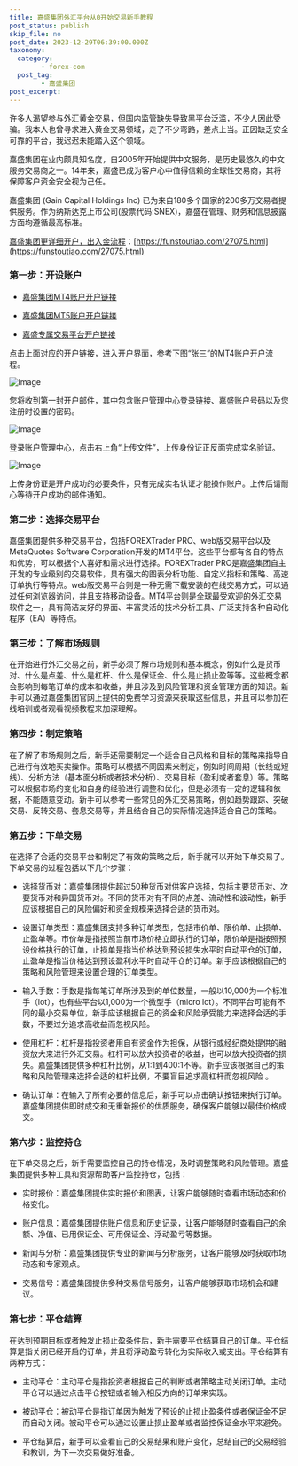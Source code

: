 ```yaml
---
title: 嘉盛集团外汇平台从0开始交易新手教程
post_status: publish
skip_file: no
post_date: 2023-12-29T06:39:00.000Z
taxonomy:
  category:
        - forex-com
  post_tag:
        - 嘉盛集团
post_excerpt: 
---
```

许多人渴望参与外汇黄金交易，但国内监管缺失导致黑平台泛滥，不少人因此受骗。我本人也曾寻求进入黄金交易领域，走了不少弯路，差点上当。正因缺乏安全可靠的平台，我迟迟未能踏入这个领域。

嘉盛集团在业内颇具知名度，自2005年开始提供中文服务，是历史最悠久的中文服务交易商之一。14年来，嘉盛已成为客户心中值得信赖的全球性交易商，其将保障客户资金安全视为己任。

嘉盛集团 (Gain Capital Holdings Inc) 已为来自180多个国家的200多万交易者提供服务。作为纳斯达克上市公司(股票代码:SNEX)，嘉盛在管理、财务和信息披露方面均遵循最高标准。

[嘉盛集团更详细开户，出入金流程](https://funstoutiao.com/27075.html)：[https://funstoutiao.com/27075.html](https://funstoutiao.com/27075.html)

### 第一步：开设账户

* [嘉盛集团MT4账户开户链接](https://s.ssgg.net/jsmt4)

* [嘉盛集团MT5账户开户链接](https://s.ssgg.net/jsmt5)

* [嘉盛专属交易平台开户链接](https://s.ssgg.net/js)

点击上面对应的开户链接，进入开户界面，参考下图“张三”的MT4账户开户流程。

![Image](https://prod-files-secure.s3.us-west-2.amazonaws.com/39ed1227-6d7d-4570-be36-9ccd4a2c4241/7a167aea-686b-400d-af59-4e18eb607a40/640.png?X-Amz-Algorithm=AWS4-HMAC-SHA256&X-Amz-Content-Sha256=UNSIGNED-PAYLOAD&X-Amz-Credential=ASIAZI2LB466TPB3BDAV%2F20250722%2Fus-west-2%2Fs3%2Faws4_request&X-Amz-Date=20250722T041307Z&X-Amz-Expires=3600&X-Amz-Security-Token=IQoJb3JpZ2luX2VjEMv%2F%2F%2F%2F%2F%2F%2F%2F%2F%2FwEaCXVzLXdlc3QtMiJIMEYCIQCkm38vWd2MnA76cHONxeaqwctAa8lU3TROBGfPCT5TKgIhAJkU7U4pHn5CDNPeEr3sg1Ro9goF%2F86DYEtMBt7UTzdlKogECOT%2F%2F%2F%2F%2F%2F%2F%2F%2F%2FwEQABoMNjM3NDIzMTgzODA1IgwHV6G%2FA1THU7Liv9oq3ANaQMXbb5dmsPXUUXXh6Um9WRqrVYhOv0rgXtPFWCRNHxRQJpSZ%2B8YrcRniadLIvtTsguW4XHZL14tSDiwjCYV4OM5hj1tkqOyiCEDIJS5t5OWkd3OantDJztb4uy6rQrJN6%2FSYNu2%2FyZss2QC3FfnsnrQR%2FxG4R%2FK3SXVU%2BrHUrukD5mf%2BsKlPzCOl9RzaObnVBGARqjDrNmCgqsrX3r3AOqb7beE0ACrHxu8aC6rIfLjwAm4uLXHDf302MLrEM6COewtRVISkzkr6krwVn%2BBF5CpSdfTXuHtyIO04WT95k9ohxNowe6QNdOujecQnbpzuSm5%2BYKzPa%2B6C6%2FWOXHqEAMtfx30f6rRctWROGA3eU11VVdDr%2BfOI20cATayl3xV8O8Yk%2FoHZNqcThy4EepkWHRjJWOoGizjtC7DE%2F9VFeqD5HJaRpW5ao2KRDCslhxzmefNcONY6Lkh29U42%2BR18tSsrDDnrJsXtTN3PHidNw%2B2wQHiqN0H79NgQnrhTngnbWXXLhRO0cAzjdJFfAcK%2Fugug0%2FxZGISwDKG%2FlIsqxTAljsNL0rzNDNQUhumZrTfK1QSPDO0rInF1so0WjtnFx9KU%2F47UzO9g%2FS1Jao1b38LvmHOiUopftNAoEjCc%2BvvDBjqkASFJajLXKsZohGodlI7C7v0RQxOIvD4dFRA5o62G38N5%2BPHfbH4ro%2FkY%2BrsETBh3GYbuco48JjedBxY0CuOlBn4Mar2dkergp4DlKUz%2Bg%2BOMspfNw6VXJL0JQH89MSPTr7wRkVmbDFcq%2BsslqkyW3hgIueJv3HnkcCqcjY%2Fp5AHB9apuCYfNmVE1m%2Fr3GJGlzhQpV%2BHifKKaZ3zCPJWWXUTczsYh&X-Amz-Signature=8da5e2b92e725637ca230b79dc181026e3bdfbc5f851b201ee3f4d6510dd778b&X-Amz-SignedHeaders=host&x-amz-checksum-mode=ENABLED&x-id=GetObject)

您将收到第一封开户邮件，其中包含账户管理中心登录链接、嘉盛账户号码以及您注册时设置的密码。

![Image](https://prod-files-secure.s3.us-west-2.amazonaws.com/39ed1227-6d7d-4570-be36-9ccd4a2c4241/eaa1c6b3-2877-4284-a0e1-530e222c27fb/image.png?X-Amz-Algorithm=AWS4-HMAC-SHA256&X-Amz-Content-Sha256=UNSIGNED-PAYLOAD&X-Amz-Credential=ASIAZI2LB466TPB3BDAV%2F20250722%2Fus-west-2%2Fs3%2Faws4_request&X-Amz-Date=20250722T041307Z&X-Amz-Expires=3600&X-Amz-Security-Token=IQoJb3JpZ2luX2VjEMv%2F%2F%2F%2F%2F%2F%2F%2F%2F%2FwEaCXVzLXdlc3QtMiJIMEYCIQCkm38vWd2MnA76cHONxeaqwctAa8lU3TROBGfPCT5TKgIhAJkU7U4pHn5CDNPeEr3sg1Ro9goF%2F86DYEtMBt7UTzdlKogECOT%2F%2F%2F%2F%2F%2F%2F%2F%2F%2FwEQABoMNjM3NDIzMTgzODA1IgwHV6G%2FA1THU7Liv9oq3ANaQMXbb5dmsPXUUXXh6Um9WRqrVYhOv0rgXtPFWCRNHxRQJpSZ%2B8YrcRniadLIvtTsguW4XHZL14tSDiwjCYV4OM5hj1tkqOyiCEDIJS5t5OWkd3OantDJztb4uy6rQrJN6%2FSYNu2%2FyZss2QC3FfnsnrQR%2FxG4R%2FK3SXVU%2BrHUrukD5mf%2BsKlPzCOl9RzaObnVBGARqjDrNmCgqsrX3r3AOqb7beE0ACrHxu8aC6rIfLjwAm4uLXHDf302MLrEM6COewtRVISkzkr6krwVn%2BBF5CpSdfTXuHtyIO04WT95k9ohxNowe6QNdOujecQnbpzuSm5%2BYKzPa%2B6C6%2FWOXHqEAMtfx30f6rRctWROGA3eU11VVdDr%2BfOI20cATayl3xV8O8Yk%2FoHZNqcThy4EepkWHRjJWOoGizjtC7DE%2F9VFeqD5HJaRpW5ao2KRDCslhxzmefNcONY6Lkh29U42%2BR18tSsrDDnrJsXtTN3PHidNw%2B2wQHiqN0H79NgQnrhTngnbWXXLhRO0cAzjdJFfAcK%2Fugug0%2FxZGISwDKG%2FlIsqxTAljsNL0rzNDNQUhumZrTfK1QSPDO0rInF1so0WjtnFx9KU%2F47UzO9g%2FS1Jao1b38LvmHOiUopftNAoEjCc%2BvvDBjqkASFJajLXKsZohGodlI7C7v0RQxOIvD4dFRA5o62G38N5%2BPHfbH4ro%2FkY%2BrsETBh3GYbuco48JjedBxY0CuOlBn4Mar2dkergp4DlKUz%2Bg%2BOMspfNw6VXJL0JQH89MSPTr7wRkVmbDFcq%2BsslqkyW3hgIueJv3HnkcCqcjY%2Fp5AHB9apuCYfNmVE1m%2Fr3GJGlzhQpV%2BHifKKaZ3zCPJWWXUTczsYh&X-Amz-Signature=9f1c37b8b5e09f647d0e6f1838813b99fc13655d3a692e7d2e037070f521a786&X-Amz-SignedHeaders=host&x-amz-checksum-mode=ENABLED&x-id=GetObject)

登录账户管理中心，点击右上角“上传文件”，上传身份证正反面完成实名验证。

![Image](https://prod-files-secure.s3.us-west-2.amazonaws.com/39ed1227-6d7d-4570-be36-9ccd4a2c4241/54090639-09fc-46b4-a135-e0289f707147/image.png?X-Amz-Algorithm=AWS4-HMAC-SHA256&X-Amz-Content-Sha256=UNSIGNED-PAYLOAD&X-Amz-Credential=ASIAZI2LB466TPB3BDAV%2F20250722%2Fus-west-2%2Fs3%2Faws4_request&X-Amz-Date=20250722T041307Z&X-Amz-Expires=3600&X-Amz-Security-Token=IQoJb3JpZ2luX2VjEMv%2F%2F%2F%2F%2F%2F%2F%2F%2F%2FwEaCXVzLXdlc3QtMiJIMEYCIQCkm38vWd2MnA76cHONxeaqwctAa8lU3TROBGfPCT5TKgIhAJkU7U4pHn5CDNPeEr3sg1Ro9goF%2F86DYEtMBt7UTzdlKogECOT%2F%2F%2F%2F%2F%2F%2F%2F%2F%2FwEQABoMNjM3NDIzMTgzODA1IgwHV6G%2FA1THU7Liv9oq3ANaQMXbb5dmsPXUUXXh6Um9WRqrVYhOv0rgXtPFWCRNHxRQJpSZ%2B8YrcRniadLIvtTsguW4XHZL14tSDiwjCYV4OM5hj1tkqOyiCEDIJS5t5OWkd3OantDJztb4uy6rQrJN6%2FSYNu2%2FyZss2QC3FfnsnrQR%2FxG4R%2FK3SXVU%2BrHUrukD5mf%2BsKlPzCOl9RzaObnVBGARqjDrNmCgqsrX3r3AOqb7beE0ACrHxu8aC6rIfLjwAm4uLXHDf302MLrEM6COewtRVISkzkr6krwVn%2BBF5CpSdfTXuHtyIO04WT95k9ohxNowe6QNdOujecQnbpzuSm5%2BYKzPa%2B6C6%2FWOXHqEAMtfx30f6rRctWROGA3eU11VVdDr%2BfOI20cATayl3xV8O8Yk%2FoHZNqcThy4EepkWHRjJWOoGizjtC7DE%2F9VFeqD5HJaRpW5ao2KRDCslhxzmefNcONY6Lkh29U42%2BR18tSsrDDnrJsXtTN3PHidNw%2B2wQHiqN0H79NgQnrhTngnbWXXLhRO0cAzjdJFfAcK%2Fugug0%2FxZGISwDKG%2FlIsqxTAljsNL0rzNDNQUhumZrTfK1QSPDO0rInF1so0WjtnFx9KU%2F47UzO9g%2FS1Jao1b38LvmHOiUopftNAoEjCc%2BvvDBjqkASFJajLXKsZohGodlI7C7v0RQxOIvD4dFRA5o62G38N5%2BPHfbH4ro%2FkY%2BrsETBh3GYbuco48JjedBxY0CuOlBn4Mar2dkergp4DlKUz%2Bg%2BOMspfNw6VXJL0JQH89MSPTr7wRkVmbDFcq%2BsslqkyW3hgIueJv3HnkcCqcjY%2Fp5AHB9apuCYfNmVE1m%2Fr3GJGlzhQpV%2BHifKKaZ3zCPJWWXUTczsYh&X-Amz-Signature=5c9643154edc74d7fd02f6e384870cf2718f27664f4fa04e751347dfe704c58b&X-Amz-SignedHeaders=host&x-amz-checksum-mode=ENABLED&x-id=GetObject)

上传身份证是开户成功的必要条件，只有完成实名认证才能操作账户。上传后请耐心等待开户成功的邮件通知。

### 第二步：选择交易平台

嘉盛集团提供多种交易平台，包括FOREXTrader PRO、web版交易平台以及MetaQuotes Software Corporation开发的MT4平台。这些平台都有各自的特点和优势，可以根据个人喜好和需求进行选择。FOREXTrader PRO是嘉盛集团自主开发的专业级别的交易软件，具有强大的图表分析功能、自定义指标和策略、高速订单执行等特点。web版交易平台则是一种无需下载安装的在线交易方式，可以通过任何浏览器访问，并且支持移动设备。MT4平台则是全球最受欢迎的外汇交易软件之一，具有简洁友好的界面、丰富灵活的技术分析工具、广泛支持各种自动化程序（EA）等特点。

### 第三步：了解市场规则

在开始进行外汇交易之前，新手必须了解市场规则和基本概念，例如什么是货币对、什么是点差、什么是杠杆、什么是保证金、什么是止损止盈等等。这些概念都会影响到每笔订单的成本和收益，并且涉及到风险管理和资金管理方面的知识。新手可以通过嘉盛集团官网上提供的免费学习资源来获取这些信息，并且可以参加在线培训或者观看视频教程来加深理解。

### 第四步：制定策略

在了解了市场规则之后，新手还需要制定一个适合自己风格和目标的策略来指导自己进行有效地买卖操作。策略可以根据不同因素来制定，例如时间周期（长线或短线）、分析方法（基本面分析或者技术分析）、交易目标（盈利或者套息）等。策略可以根据市场的变化和自身的经验进行调整和优化，但是必须有一定的逻辑和依据，不能随意变动。新手可以参考一些常见的外汇交易策略，例如趋势跟踪、突破交易、反转交易、套息交易等，并且结合自己的实际情况选择适合自己的策略。

### 第五步：下单交易

在选择了合适的交易平台和制定了有效的策略之后，新手就可以开始下单交易了。下单交易的过程包括以下几个步骤：

* 选择货币对：嘉盛集团提供超过50种货币对供客户选择，包括主要货币对、次要货币对和异国货币对。不同的货币对有不同的点差、流动性和波动性，新手应该根据自己的风险偏好和资金规模来选择合适的货币对。

* 设置订单类型：嘉盛集团支持多种订单类型，包括市价单、限价单、止损单、止盈单等。市价单是指按照当前市场价格立即执行的订单，限价单是指按照预设价格执行的订单，止损单是指当价格达到预设损失水平时自动平仓的订单，止盈单是指当价格达到预设盈利水平时自动平仓的订单。新手应该根据自己的策略和风险管理来设置合理的订单类型。

* 输入手数：手数是指每笔订单所涉及到的单位数量，一般以10,000为一个标准手（lot），也有些平台以1,000为一个微型手（micro lot）。不同平台可能有不同的最小交易单位，新手应该根据自己的资金和风险承受能力来选择合适的手数，不要过分追求高收益而忽视风险。

* 使用杠杆：杠杆是指投资者用自有资金作为担保，从银行或经纪商处提供的融资放大来进行外汇交易。杠杆可以放大投资者的收益，也可以放大投资者的损失。嘉盛集团提供多种杠杆比例，从1:1到400:1不等。新手应该根据自己的策略和风险管理来选择合适的杠杆比例，不要盲目追求高杠杆而忽视风险 。

* 确认订单：在输入了所有必要的信息后，新手可以点击确认按钮来执行订单。嘉盛集团提供即时成交和无重新报价的优质服务，确保客户能够以最佳价格成交。

### 第六步：监控持仓

在下单交易之后，新手需要监控自己的持仓情况，及时调整策略和风险管理。嘉盛集团提供多种工具和资源帮助客户监控持仓，包括：

* 实时报价：嘉盛集团提供实时报价和图表，让客户能够随时查看市场动态和价格变化。

* 账户信息：嘉盛集团提供账户信息和历史记录，让客户能够随时查看自己的余额、净值、已用保证金、可用保证金、浮动盈亏等数据。

* 新闻与分析：嘉盛集团提供专业的新闻与分析服务，让客户能够及时获取市场动态和专家观点。

* 交易信号：嘉盛集团提供多种交易信号服务，让客户能够获取市场机会和建议。

### 第七步：平仓结算

在达到预期目标或者触发止损止盈条件后，新手需要平仓结算自己的订单。平仓结算是指关闭已经开启的订单，并且将浮动盈亏转化为实际收入或支出。平仓结算有两种方式：

* 主动平仓：主动平仓是指投资者根据自己的判断或者策略主动关闭订单。主动平仓可以通过点击平仓按钮或者输入相反方向的订单来实现。

* 被动平仓：被动平仓是指订单因为触发了预设的止损止盈条件或者保证金不足而自动关闭。被动平仓可以通过设置止损止盈单或者监控保证金水平来避免。

* 平仓结算后，新手可以查看自己的交易结果和账户变化，总结自己的交易经验和教训，为下一次交易做好准备。